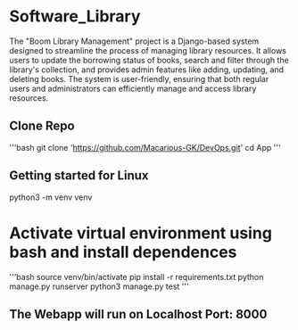 # Software_Library

The "Boom Library Management" project is a Django-based system designed to streamline the process of managing library resources. It allows users to update the borrowing status of books, search and filter through the library's collection, and provides admin features like adding, updating, and deleting books. The system is user-friendly, ensuring that both regular users and administrators can efficiently manage and access library resources.

## Clone Repo
'''bash
git clone 'https://github.com/Macarious-GK/DevOps.git'
cd App
'''
## Getting started for Linux 

python3 -m venv venv

# Activate virtual environment using bash and install dependences

'''bash
source venv/bin/activate 
pip install -r requirements.txt 
python manage.py runserver
python3 manage.py test
'''

##  The Webapp will run on Localhost Port: 8000